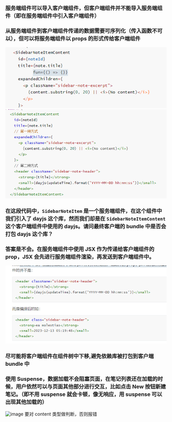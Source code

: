 ### 服务端组件可以导入客户端组件，但客户端组件并不能导入服务端组件（即在服务端组件中引入客户端组件）

### 从服务端组件到客户端组件传递的数据需要可序列化（传入函数不可以），但可以将服务端组件以 props 的形式传给客户端组件

![alt text](image.png)
![alt text](image-1.png)

### 在这段代码中，`SidebarNoteItem` 是一个服务端组件，在这个组件中我们引入了 dayjs 这个库，然而我们却是在 `SidebarNoteItemContent` 这个客户端组件中使用的 dayjs。请问最终客户端的 bundle 中是否会打包 dayjs 这个库？

### 答案是不会。**在服务端组件中使用 JSX 作为传递给客户端组件的 prop，JSX 会先进行服务端组件渲染，再发送到客户端组件中**。

![alt text](image-2.png)

### 尽可能将客户端组件在组件树中下移,避免依赖库被打包到客户端 bundle 中

### 使用 Suspense，数据加载不会阻塞页面，在笔记列表还在加载的时候，用户依然可以与页面其他部分进行交互，比如点击 New 按钮新建笔记。（即不用 suspense 就会卡顿，像无响应，用 suspense 可以出现其他加载的）

![image](https://github.com/user-attachments/assets/b429b2e3-5d51-492c-a8a7-3449e7a89e77)
要对 content 类型做判断，否则报错
